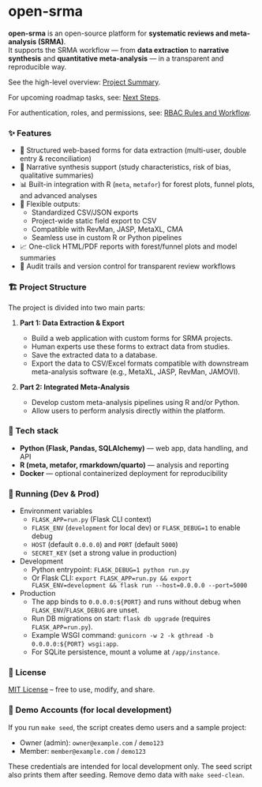 # open-srma

**open-srma** is an open-source platform for **systematic reviews and meta-analysis (SRMA)**.  
It supports the SRMA workflow — from **data extraction** to **narrative synthesis** and **quantitative meta-analysis** — in a transparent and reproducible way.

See the high-level overview: [Project Summary](project_summary.md).

For upcoming roadmap tasks, see: [Next Steps](next_steps.md).

For authentication, roles, and permissions, see: [RBAC Rules and Workflow](RBAC_info.md).

### ✨ Features
- 📑 Structured web-based forms for data extraction (multi-user, double entry & reconciliation)
- 📝 Narrative synthesis support (study characteristics, risk of bias, qualitative summaries)
- 📊 Built-in integration with R (`meta`, `metafor`) for forest plots, funnel plots, and advanced analyses
- 🔄 Flexible outputs:
  - Standardized CSV/JSON exports
  - Project-wide static field export to CSV
  - Compatible with RevMan, JASP, MetaXL, CMA
  - Seamless use in custom R or Python pipelines
- 📈 One-click HTML/PDF reports with forest/funnel plots and model summaries
- 🔐 Audit trails and version control for transparent review workflows

### 🏗️ Project Structure
The project is divided into two main parts:

1.  **Part 1: Data Extraction & Export**
    *   Build a web application with custom forms for SRMA projects.
    *   Human experts use these forms to extract data from studies.
    *   Save the extracted data to a database.
    *   Export the data to CSV/Excel formats compatible with downstream meta-analysis software (e.g., MetaXL, JASP, RevMan, JAMOVI).

2.  **Part 2: Integrated Meta-Analysis**
    *   Develop custom meta-analysis pipelines using R and/or Python.
    *   Allow users to perform analysis directly within the platform.

### 🔧 Tech stack
- **Python (Flask, Pandas, SQLAlchemy)** — web app, data handling, and API
- **R (meta, metafor, rmarkdown/quarto)** — analysis and reporting
- **Docker** — optional containerized deployment for reproducibility

### 🚀 Running (Dev & Prod)
- Environment variables
  - `FLASK_APP=run.py` (Flask CLI context)
  - `FLASK_ENV` (`development` for local dev) or `FLASK_DEBUG=1` to enable debug
  - `HOST` (default `0.0.0.0`) and `PORT` (default `5000`)
  - `SECRET_KEY` (set a strong value in production)
- Development
  - Python entrypoint: `FLASK_DEBUG=1 python run.py`
  - Or Flask CLI: `export FLASK_APP=run.py && export FLASK_ENV=development && flask run --host=0.0.0.0 --port=5000`
- Production
  - The app binds to `0.0.0.0:${PORT}` and runs without debug when `FLASK_ENV`/`FLASK_DEBUG` are unset.
  - Run DB migrations on start: `flask db upgrade` (requires `FLASK_APP=run.py`).
  - Example WSGI command: `gunicorn -w 2 -k gthread -b 0.0.0.0:${PORT} wsgi:app`.
  - For SQLite persistence, mount a volume at `/app/instance`.

### 📜 License
[MIT License](LICENSE) – free to use, modify, and share.

### 🧪 Demo Accounts (for local development)
If you run `make seed`, the script creates demo users and a sample project:
- Owner (admin): `owner@example.com` / `demo123`
- Member: `member@example.com` / `demo123`

These credentials are intended for local development only. The seed script also prints them after seeding. Remove demo data with `make seed-clean`.

